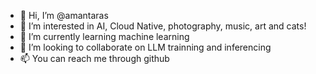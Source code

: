 - 👋 Hi, I’m @amantaras
- 👀 I’m interested in AI, Cloud Native, photography, music, art and cats!
- 🌱 I’m currently learning machine learning
- 💞️ I’m looking to collaborate on LLM trainning and inferencing
- 📫 You can reach me through github

<!---
amantaras/amantaras is a ✨ special ✨ repository because its `README.md` (this file) appears on your GitHub profile.
You can click the Preview link to take a look at your changes.
--->
